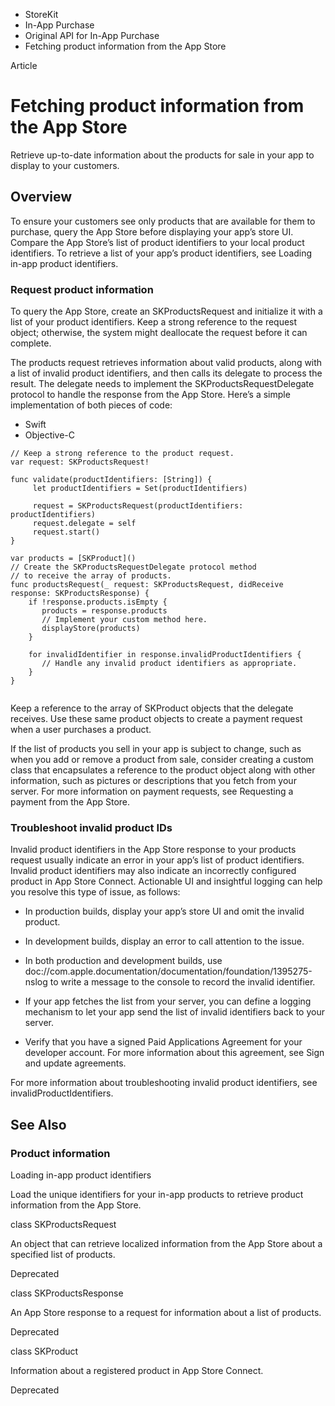 

- StoreKit
- In-App Purchase
- Original API for In-App Purchase
-  Fetching product information from the App Store 

Article

# Fetching product information from the App Store

Retrieve up-to-date information about the products for sale in your app to display to your customers.

## Overview

To ensure your customers see only products that are available for them to purchase, query the App Store before displaying your app’s store UI. Compare the App Store’s list of product identifiers to your local product identifiers. To retrieve a list of your app’s product identifiers, see Loading in-app product identifiers.

### Request product information

To query the App Store, create an SKProductsRequest and initialize it with a list of your product identifiers. Keep a strong reference to the request object; otherwise, the system might deallocate the request before it can complete.

The products request retrieves information about valid products, along with a list of invalid product identifiers, and then calls its delegate to process the result. The delegate needs to implement the SKProductsRequestDelegate protocol to handle the response from the App Store. Here’s a simple implementation of both pieces of code:

- Swift
- Objective-C

```
// Keep a strong reference to the product request.
var request: SKProductsRequest!

func validate(productIdentifiers: [String]) {
     let productIdentifiers = Set(productIdentifiers)

     request = SKProductsRequest(productIdentifiers: productIdentifiers)
     request.delegate = self 
     request.start()
}

var products = [SKProduct]()
// Create the SKProductsRequestDelegate protocol method 
// to receive the array of products.
func productsRequest(_ request: SKProductsRequest, didReceive response: SKProductsResponse) {
    if !response.products.isEmpty {
       products = response.products
       // Implement your custom method here.
       displayStore(products)
    }

    for invalidIdentifier in response.invalidProductIdentifiers {
       // Handle any invalid product identifiers as appropriate.
    }
}
```

```
```

Keep a reference to the array of SKProduct objects that the delegate receives. Use these same product objects to create a payment request when a user purchases a product.

If the list of products you sell in your app is subject to change, such as when you add or remove a product from sale, consider creating a custom class that encapsulates a reference to the product object along with other information, such as pictures or descriptions that you fetch from your server. For more information on payment requests, see Requesting a payment from the App Store.

### Troubleshoot invalid product IDs

Invalid product identifiers in the App Store response to your products request usually indicate an error in your app’s list of product identifiers. Invalid product identifiers may also indicate an incorrectly configured product in App Store Connect. Actionable UI and insightful logging can help you resolve this type of issue, as follows:

- In production builds, display your app’s store UI and omit the invalid product.

- In development builds, display an error to call attention to the issue.

- In both production and development builds, use doc://com.apple.documentation/documentation/foundation/1395275-nslog to write a message to the console to record the invalid identifier.

- If your app fetches the list from your server, you can define a logging mechanism to let your app send the list of invalid identifiers back to your server.

- Verify that you have a signed Paid Applications Agreement for your developer account. For more information about this agreement, see Sign and update agreements.

For more information about troubleshooting invalid product identifiers, see invalidProductIdentifiers.

## See Also

### Product information

Loading in-app product identifiers

Load the unique identifiers for your in-app products to retrieve product information from the App Store.

class SKProductsRequest

An object that can retrieve localized information from the App Store about a specified list of products.

Deprecated

class SKProductsResponse

An App Store response to a request for information about a list of products.

Deprecated

class SKProduct

Information about a registered product in App Store Connect.

Deprecated

